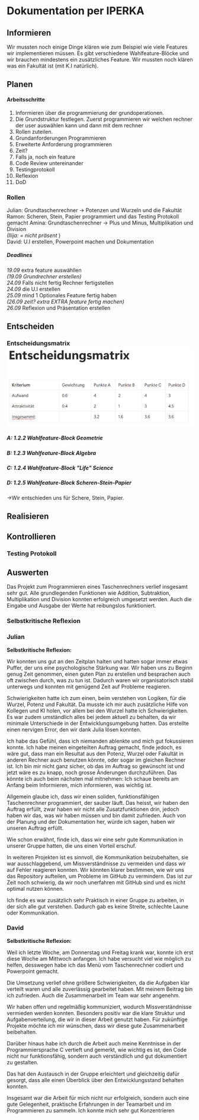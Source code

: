 
# Dokumentation per IPERKA
## Informieren
 Wir mussten noch einige Dinge klären wie zum Beispiel wie viele Features wir implementieren müssen. Es gibt verschiedene Wahlfeature-Blöcke und wir brauchen mindestens ein zusätzliches Feature. Wir mussten noch klären was ein Fakultät ist (mit K.I natürlich).
## Planen
#### Arbeitsschritte
1. Informieren über die programmierung der grundoperationen.
2.  Die Grundstruktur festlegen.  Zuerst programmieren wir welchen rechner der user auswählen kann und dann mit dem rechner
3. Rollen zuteilen. 
4. Grundanforderungen Programmieren
5. Erweiterte Anforderung programmieren
6. Zeit?
7. Falls ja, noch ein feature
8. Code Review untereinander
9. Testingprotokoll
10. Reflexion
11. DoD

### Rollen
Julian: Grundtaschenrechner -> Potenzen und Wurzeln und die Fakultät  
Ramon: Scheren, Stein, Papier programmiert und das Testing Protokoll gemacht
Amina: Grundtaschenrechner -> Plus und Minus, Multiplikation und Division   
*(Ilija:  = nicht präsent* )  
David:  U.I erstellen, Powerpoint machen und Dokumentation
##### Deadlines
*19.09* extra feature auswähllen  
*(19.09 Grundrechner erstellen)*  
*24.09* Falls nicht fertig Rechner fertigstellen  
*24.09* die U.I erstellen  
*25.09* mind 1 Optionales Feature fertig haben  
*(26.09 zeit? extra EXTRA feature fertig machen)*  
*26.09* Reflexion und Präsentation erstellen  

## Entscheiden
### Entscheidungsmatrix ![img.png](img.png)
##### A: 1.2.2 Wahlfeature-Block Geometrie
##### B: 1.2.3 Wahlfeature-Block Algebra
##### C: 1.2.4 Wahlfeature-Block "Life" Science
##### D: 1.2.5 Wahlfeature-Block Scheren-Stein-Papier

->Wir entschieden uns für Schere, Stein, Papier.
## Realisieren

## Kontrollieren
### Testing Protokoll
## Auswerten
Das Projekt zum Programmieren eines Taschenrechners verlief insgesamt sehr gut.
Alle grundlegenden Funktionen wie Addition, Subtraktion, Multiplikation und Division konnten erfolgreich umgesetzt werden. Auch die Eingabe und Ausgabe der Werte hat reibungslos funktioniert.
### Selbstkritische Reflexion
### Julian
**Selbstkritische Reflexion:**

Wir konnten uns gut an den Zeitplan halten und hatten sogar immer etwas Puffer, der uns eine psychologische Stärkung war. Wir haben uns zu Beginn genug Zeit genommen, einen guten Plan zu erstellen und besprachen auch oft zwischen durch, was zu tun ist. Dadurch waren wir organisatorisch stabil unterwegs und konnten mit genügend Zeit auf Probleme reagieren. 

 Schwierigkeiten hatte ich zum einen, beim verstehen von Logiken, für die Wurzel, Potenz und Fakultät. Da musste ich mir auch zusätzliche Hilfe von Kollegen und KI holen, vor allem bei den Wurzel hatte ich Schwierigkeiten. Es war zudem umständlich alles bei jedem aktuell zu behalten, da wir minimale Unterschiede in der Entwicklungsumgebung hatten. Das erstellte einen nervigen Error, den wir dank Julia lösen konnten.

 Ich habe das Gefühl, dass ich niemanden ablenkte und mich gut fokussieren konnte. Ich habe meinen eingeteilten Auftrag gemacht, finde jedoch, es wäre gut, dass man ein Resultat aus den Potenz, Wurzel oder Fakultät in anderen Rechner auch benutzen könnte, oder sogar im gleichen Rechner ist. Ich bin mir nicht ganz sicher, ob das im Auftrag so gewünscht ist und jetzt wäre es zu knapp, noch grosse Änderungen durchzuführen. Das könnte ich auch beim nächsten mal mitnehmen: Ich schaue bereits am Anfang beim Informieren, mich informieren, was wichtig ist.

Allgemein glaube ich, dass wir einen soliden, funktionsfähigen Taschenrechner programmiert, der sauber läuft.  Das heisst, wir haben den Auftrag erfüllt, zwar haben wir nicht alle Zusatzfunktionen drin, jedoch haben wir das, was wir haben müssen und bin damit zufrieden. Auch von der Planung und der Dokumentation her, würde ich sagen, haben wir unseren Auftrag erfüllt.

Wie schon erwähnt, finde ich, dass wir eine sehr gute Kommunikation in unserer Gruppe hatten, die uns einen Vorteil erschuf.

In weiteren Projekten ist es sinnvoll, die Kommunikation beizubehalten, sie war ausschlaggebend, um  Missverständnisse zu vermeiden und dass wir auf Fehler reagieren konnten. Wir könnten klarer bestimmen, wie wir uns das Repository aufteilen, um Probleme im GitHub zu vermindern. Das ist zur Zeit noch schwierig, da wir noch unerfahren mit GitHub sind und es nicht optimal nutzen können.

Ich finde es war zusätzlich sehr Praktisch in einer Gruppe zu arbeiten, in der sich alle gut verstehen. Dadurch gab es keine Streite, schlechte Laune oder Kommunikation.
### David 
**Selbstkritische Reflexion:**


Weil ich letzte Woche, am Donnerstag und Freitag krank war, konnte ich erst diese Woche am Mittwoch anfangen. Ich habe versucht viel wie möglich zu helfen, desswegen habe ich das Menü vom Taschenrechner codiert und Powerpoint gemacht. 

Die Umsetzung verlief ohne größere Schwierigkeiten, da die Aufgaben klar verteilt waren und alle zuverlässig gearbeitet haben. Mit meinem Beitrag bin ich zufrieden. Auch die Zusammenarbeit im Team war sehr angenehm. 

Wir haben offen und regelmäßig kommuniziert, wodurch Missverständnisse vermieden werden konnten. Besonders positiv war die klare Struktur und Aufgabenverteilung, die wir in dieser Arbeit genutzt haben. Für zukünftige Projekte möchte ich mir wünschen, dass wir diese gute Zusammenarbeit beibehalten. 

Darüber hinaus habe ich durch die Arbeit auch meine Kenntnisse in der Programmiersprache C vertieft und gemerkt, wie wichtig es ist, den Code nicht nur funktionsfähig, sondern auch verständlich und gut dokumentiert zu gestalten. 

Das hat den Austausch in der Gruppe erleichtert und gleichzeitig dafür gesorgt, dass alle einen Überblick über den Entwicklungsstand behalten konnten. 

Insgesamt war die Arbeit für mich nicht nur erfolgreich, sondern auch eine gute Gelegenheit, praktische Erfahrungen in der Teamarbeit und im Programmieren zu sammeln. Ich konnte mich sehr gut Konzentrieren
